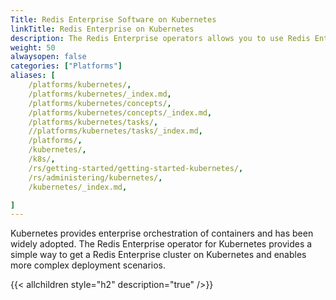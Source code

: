 ```yaml
---
Title: Redis Enterprise Software on Kubernetes
linkTitle: Redis Enterprise on Kubernetes
description: The Redis Enterprise operators allows you to use Redis Enterprise Software on Kubernetes. 
weight: 50
alwaysopen: false
categories: ["Platforms"]
aliases: [
    /platforms/kubernetes/,
    /platforms/kubernetes/_index.md,
    /platforms/kubernetes/concepts/,
    /platforms/kubernetes/concepts/_index.md,
    /platforms/kubernetes/tasks/,
    //platforms/kubernetes/tasks/_index.md,
    /platforms/,
    /kubernetes/,
    /k8s/,
    /rs/getting-started/getting-started-kubernetes/,
    /rs/administering/kubernetes/,
    /kubernetes/_index.md,

]
---
```


Kubernetes provides enterprise orchestration of containers and has been widely adopted. The Redis Enterprise operator for Kubernetes provides a simple way to get a Redis Enterprise cluster on Kubernetes and enables more complex deployment scenarios.

{{< allchildren style="h2" description="true" />}}